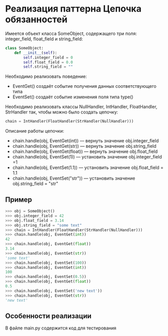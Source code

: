 # Реализация паттерна Цепочка обязанностей
Имеется объект класса SomeObject, содержащего три поля: integer_field, float_field и string_field:
```Python
class SomeObject:
    def __init__(self):
        self.integer_field = 0
        self.float_field = 0.0
        self.string_field = ""
```

Необходимо реализовать поведение:

+ EventGet(<type>) создаёт событие получения данных соответствующего типа
+ EventSet(<value>) создаёт событие изменения поля типа type(<value>)

Необходимо реализовать классы NullHandler, IntHandler, FloatHandler, StrHandler так, чтобы можно было создать цепочку:
```Python
chain = IntHandler(FloatHandler(StrHandler(NullHandler)))
```

Описание работы цепочки:  
+ chain.handle(obj, EventGet(int)) — вернуть значение obj.integer_field
+ chain.handle(obj, EventGet(str)) — вернуть значение obj.string_field
+ chain.handle(obj, EventGet(float)) — вернуть значение obj.float_field 
+ chain.handle(obj, EventSet(1)) — установить значение obj.integer_field =1
+ chain.handle(obj, EventSet(1.1)) — установить значение obj.float_field = 1.1
+ chain.handle(obj, EventSet("str")) — установить значение obj.string_field = "str"
## Пример
```Python
>>> obj = SomeObject()
>>> obj.integer_field = 42
>>> obj.float_field = 3.14
>>> obj.string_field = "some text"
>>> chain = IntHandler(FloatHandler(StrHandler(NullHandler)))
>>> chain.handle(obj, EventGet(int))
42
>>> chain.handle(obj, EventGet(float))
3.14
>>> chain.handle(obj, EventGet(str))
'some text'
>>> chain.handle(obj, EventSet(100))
>>> chain.handle(obj, EventGet(int))
100
>>> chain.handle(obj, EventSet(0.5))
>>> chain.handle(obj, EventGet(float))
0.5
>>> chain.handle(obj, EventSet('new text'))
>>> chain.handle(obj, EventGet(str))
'new text'
```

## Особенности реализации
В файле main.py содержится код для тестирования